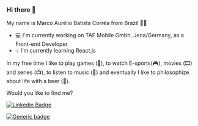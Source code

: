 ### Hi there 👋

My name is Marco Aurélio Batista Corrêa from Brazil 💚💛

- 💻 I'm currently working on TAF Mobile Gmbh, Jena/Germany, as a Front-end Developer
- 💡 I’m currently learning React.js

In my free time I like to play games (🎲), to watch E-sports(🎮), movies (🎞️) and series (📺), to listen to music (🎵) and eventually I like to philosophize about life with a beer (🍺).

Would you like to find me?

[![Linkedin Badge](https://img.shields.io/badge/-LinkedIn-blue?style=flat-square&logo=Linkedin&logoColor=white&link=https://www.linkedin.com/in/marcoabcorrea)](https://www.linkedin.com/in/marcoabcorrea)

[![Generic badge](https://img.shields.io/badge/Contact-Me-blue.svg)](http://marcoabcorrea.github.io/)
